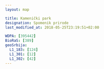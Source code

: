 ```yaml
---
layout: map

title: Kamenički park
designation: Spomenik prirode
last_modified_at: 2018-05-25T23:19:51+02:00

WDPA: [395442]
BioRaS: [389]
geoSrbija:
  L1_183: [124]
  L1_301: [12]
  L1_302: [42]
---
```

